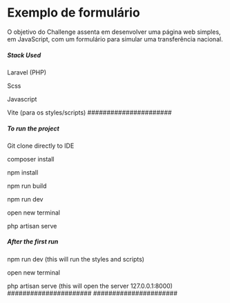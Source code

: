 # Exemplo de formulário
O objetivo do Challenge assenta em desenvolver uma página web simples, em JavaScript, com um formulário para simular uma transferência nacional.

##### Stack Used #####

Laravel (PHP)

Scss


Javascript


Vite (para os styles/scripts)
######################

##### To run the project #####


Git clone directly to IDE


composer install


npm install


npm run build


npm run dev

open new terminal


php artisan serve

##### After the first run #####


npm run dev (this will run the styles and scripts)

open new terminal

php artisan serve (this will open the server 127.0.0.1:8000)
######################
######################
